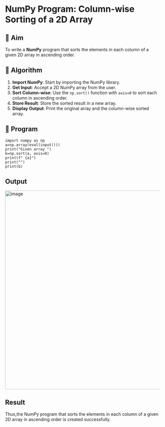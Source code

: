 # NumPy Program: Column-wise Sorting of a 2D Array

## 🎯 Aim
To write a **NumPy** program that sorts the elements in each column of a given 2D array in ascending order.

## 🧠 Algorithm

1. **Import NumPy**: Start by importing the NumPy library.
2. **Get Input**: Accept a 2D NumPy array from the user.
3. **Sort Column-wise**: Use the `np.sort()` function with `axis=0` to sort each column in ascending order.
4. **Store Result**: Store the sorted result in a new array.
5. **Display Output**: Print the original array and the column-wise sorted array.

## 🧾 Program
```
import numpy as np
a=np.array(eval(input()))
print("Given array ")
b=np.sort(a, axis=0)
print(f" {a}")
print("")
print(b)

```
## Output
<img width="751" height="645" alt="image" src="https://github.com/user-attachments/assets/c018d95c-06c3-4122-9751-2227e4e67579" />

## Result
Thus,the NumPy program that sorts the elements in each column of a given 2D array in ascending order is created successfully.
